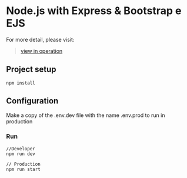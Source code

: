 # Node.js with Express & Bootstrap e EJS

For more detail, please visit:
> [view in operation](https://brunomoraisti.herokuapp.com/)


## Project setup
```
npm install
```

## Configuration
Make a copy of the .env.dev file with the name .env.prod to run in production

### Run
```
//Developer
npm run dev

// Production
npm run start
```

